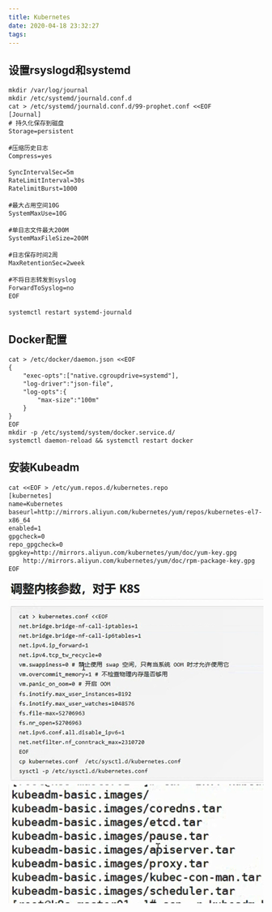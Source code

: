 ```yaml
---
title: Kubernetes
date: 2020-04-18 23:32:27
tags:
---
```


## 设置rsyslogd和systemd

```shell
mkdir /var/log/journal
mkdir /etc/systemd/journald.conf.d
cat > /etc/systemd/journald.conf.d/99-prophet.conf <<EOF
[Journal]
# 持久化保存到磁盘
Storage=persistent

#压缩历史日志
Compress=yes

SyncIntervalSec=5m
RateLimitInterval=30s
RatelimitBurst=1000

#最大占用空间10G
SystemMaxUse=10G

#单日志文件最大200M
SystemMaxFileSize=200M

#日志保存时间2周
MaxRetentionSec=2week

#不将日志转发到syslog
ForwardToSyslog=no
EOF

systemctl restart systemd-journald
```
## Docker配置
```shell
cat > /etc/docker/daemon.json <<EOF
{
    "exec-opts":["native.cgroupdrive=systemd"],
    "log-driver":"json-file",
    "log-opts":{
        "max-size":"100m"
    }
}
EOF
mkdir -p /etc/systemd/system/docker.service.d/
systemctl daemon-reload && systemctl restart docker

```

## 安装Kubeadm

```shell
cat <<EOF > /etc/yum.repos.d/kubernetes.repo
[kubernetes]
name=Kubernetes
baseurl=http://mirrors.aliyun.com/kubernetes/yum/repos/kubernetes-el7-x86_64
enabled=1
gpgcheck=0
repo_gpgcheck=0
gpgkey=http://mirrors.aliyun.com/kubernetes/yum/doc/yum-key.gpg
    http://mirrors.aliyun.com/kubernetes/yum/doc/rpm-package-key.gpg
EOF
```

![内核参数配置](https://github.com/avvount/Picture-Bed/raw/master/K8s%E5%86%85%E6%A0%B8%E5%8F%82%E6%95%B0%E9%85%8D%E7%BD%AE.png)  
![K8s基础镜像](https://github.com/avvount/Picture-Bed/raw/master/k8s%20image.PNG) 
